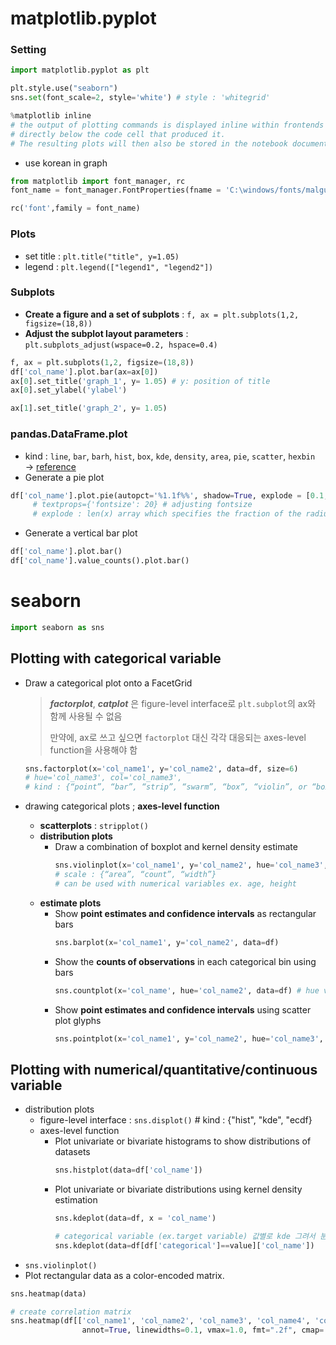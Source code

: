 # matplotlib.pyplot 
### Setting
```Python
import matplotlib.pyplot as plt

plt.style.use("seaborn")
sns.set(font_scale=2, style='white') # style : 'whitegrid'

%matplotlib inline 
# the output of plotting commands is displayed inline within frontends like the Jupyter notebook, 
# directly below the code cell that produced it. 
# The resulting plots will then also be stored in the notebook document.
```
- use korean in graph
```Python
from matplotlib import font_manager, rc
font_name = font_manager.FontProperties(fname = 'C:\windows/fonts/malgun.ttf').get_name()

rc('font',family = font_name)
```

### Plots
- set title : `plt.title("title", y=1.05)`
- legend : `plt.legend(["legend1", "legend2"])`

### Subplots
- **Create a figure and a set of subplots** : `f, ax = plt.subplots(1,2, figsize=(18,8))`
- **Adjust the subplot layout parameters** : `plt.subplots_adjust(wspace=0.2, hspace=0.4)`
```Python
f, ax = plt.subplots(1,2, figsize=(18,8)) 
df['col_name'].plot.bar(ax=ax[0]) 
ax[0].set_title('graph_1', y= 1.05) # y: position of title
ax[0].set_ylabel('ylabel')

ax[1].set_title('graph_2', y= 1.05)

```

### pandas.DataFrame.plot
- kind : `line`, `bar`, `barh`, `hist`, `box`, `kde`, `density`, `area`, `pie`, `scatter`, `hexbin` → [reference](https://pandas.pydata.org/docs/reference/api/pandas.DataFrame.plot.html#pandas.DataFrame.plot)
- Generate a pie plot
```Python
df['col_name'].plot.pie(autopct='%1.1f%%', shadow=True, explode = [0.1, 0.1, 0.1, 0.1] )  
     # textprops={'fontsize': 20} # adjusting fontsize
     # explode : len(x) array which specifies the fraction of the radius with which to offset each wedge 
```
- Generate a vertical bar plot
```Python
df['col_name'].plot.bar()
df['col_name'].value_counts().plot.bar()
```

# seaborn
```Python
import seaborn as sns
```
## Plotting with categorical variable 
- Draw a categorical plot onto a FacetGrid
     > **_factorplot_**, **_catplot_** 은 figure-level interface로 `plt.subplot`의 ax와 함께 사용될 수 없음
     > 
     > 만약에, ax로 쓰고 싶으면 `factorplot` 대신 각각 대응되는 axes-level function을 사용해야 함

     ```Python
     sns.factorplot(x='col_name1', y='col_name2', data=df, size=6) 
     # hue='col_name3', col='col_name3', 
     # kind : {“point”, “bar”, “strip”, “swarm”, “box”, “violin”, or “boxen”}, default="strip"
     ```
- drawing categorical plots ; **axes-level function**
     - **scatterplots** : `stripplot()`
     - **distribution plots** 
          - Draw a combination of boxplot and kernel density estimate
               ```Python
               sns.violinplot(x='col_name1', y='col_name2', hue='col_name3', data=df, scale='count', split=True) 
               # scale : {“area”, “count”, “width”}
               # can be used with numerical variables ex. age, height
               ```
     - **estimate plots**
          - Show **point estimates and confidence intervals** as rectangular bars
               ```Python
               sns.barplot(x='col_name1', y='col_name2', data=df)
               ```
          - Show the **counts of observations** in each categorical bin using bars
               ```Python
               sns.countplot(x='col_name', hue='col_name2', data=df) # hue variables will determine how the data are plotted.
               ```
          - Show **point estimates and confidence intervals** using scatter plot glyphs
               ```Python
               sns.pointplot(x='col_name1', y='col_name2', hue='col_name3', data=df)
               ```


## Plotting with numerical/quantitative/continuous variable 
- distribution plots 
     - figure-level interface : `sns.displot()` # kind : {"hist", "kde", "ecdf}
     - axes-level function
          - Plot univariate or bivariate histograms to show distributions of datasets
               ```Python
               sns.histplot(data=df['col_name']) 
               ```
          - Plot univariate or bivariate distributions using kernel density estimation
               ```Python
               sns.kdeplot(data=df, x = 'col_name')
               
               # categorical variable (ex.target variable) 값별로 kde 그려서 분포 비교하기
               sns.kdeplot(data=df[df['categorical']==value]['col_name'])
               ```
- `sns.violinplot()`
- Plot rectangular data as a color-encoded matrix.
```Python
sns.heatmap(data)

# create correlation matrix
sns.heatmap(df[['col_name1', 'col_name2', 'col_name3', 'col_name4', 'col_name5']].corr(), 
                annot=True, linewidths=0.1, vmax=1.0, fmt=".2f", cmap='coolwarm', annot_kws={'size':16})
```






